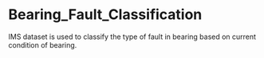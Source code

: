 # Bearing_Fault_Classification

IMS dataset is used to classify the type of fault in bearing based on current condition of bearing.
